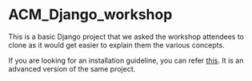# ACM_Django_workshop

This is a basic Django project that we asked the workshop attendees to clone as it would get easier to explain them the various concepts.

If you are looking for an installation guideline, you can refer [this](https://github.com/cyberpunk-akash/Personal-blog). It is an advanced version of the same project.
